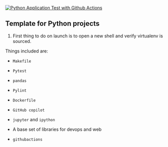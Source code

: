 [![Python Application Test with Github Actions](https://github.com/BobZhang26/Bob_PythonTemplate1/actions/workflows/cicd.yml/badge.svg)](https://github.com/BobZhang26/Bob_PythonTemplate1/actions/workflows/cicd.yml)
## Template for Python projects 

1. First thing to do on launch is to open a new shell and verify virtualenv is sourced.

Things included are:

* `Makefile`

* `Pytest`

* `pandas`

* `Pylint`

* `Dockerfile`

* `GitHub copilot`

* `jupyter` and `ipython` 

* A base set of libraries for devops and web

* `githubactions` 

